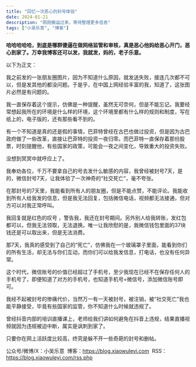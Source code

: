 ```yaml
---
title: "回忆一次恶心的封号体验"
date: 2024-01-21
description: "刚刚搬运过来，等待整理更多信息"
tags: ["小吴乐意", "博客"]
---
```


**哈哈哈哈哈，到底是哪群傻逼在做网络监管和审核，真是恶心他妈给恶心开门，恶心到家了。万幸我博客还可以发，我就发，妈的，老子乐意。**

以下为正文：

我之前发的一张朋友圈图片，因为不知道什么原因，就发送失败，接连几次都不可以，但是发其他的都没问题。于是乎，在中国上网经验丰富的我，知道了，这张图片必然是有问题的。

我一直保存着这个提示，仿佛是一种提醒，虽然无可奈何，但是不能忘记。我要经常想起我所在的环境是什么样的环境，这个环境里都有什么样的规则和制度，写在纸上的，电子版的，还有那些看不到的。

有一个不知道是真的还是假的事情，巴菲特曾经在古巴也做过投资，但是因为古巴政府做了一些改革，直接让巴菲特的投资一夜归零。而巴菲特一直保存着那份股票，时刻提醒他，有些国家的政策，可能会一夜之间变化，导致重大的投资失败。

没想到冥冥中就呼应上了。

我奉劝各位，千万不要拿自己的号去发什么敏感的内容，我曾经被封号7天，是的，微信封号7天，让我体验了一次神奇的“社交死亡”，毫不夸张。

在那封号的7天里，我能看到所有人的朋友圈，但是不能点赞，不能评论。我能收到所有人给我发的信息，但是我无法回复，包括微信电话，视频都无法接通，但对方可以对我正常呼叫。

我回复就是红色的叹号 ，警告我，我还在封号期间。另外别人给我转账，发红包都可以，但我无法领取，无法退换。唯一让我欣慰的是，我微信钱包里面的37块钱还是可以取出来，但是无法消费。

那7天，我真的感受到了自己的“死亡”，仿佛我在一个玻璃罩子里面，能看到你们的所有生活，却无法与你们互动，而你们可以给我发信息，打电话，也没有任何异常。

这个时代，微信账号的价值已经超过了手机号，至少我现在已经不在保存任何人的手机号了，即便知道了对方的手机号，也知道手机号=微信号，添加微信账号即可。

我经不起被封号的惨痛代价，当然万一有一天被封号，被注销，被“社交死亡”我也能平静接受，毕竟有些国家的监管，你不知道什么时候就违规了。

曾经抖音内部的培训直播课上，老师给我们讲如何避免在抖音上违规，结果直播视频就因为违规被迫中断，属实是讽刺到家了。

只要你在网上活跃度比较高，终究是躲不开一些奇葩的封号和删帖。


公众号/微博/X：小吴乐意
 博客：https://blog.xiaowuleyi.com
 RSS：https://blog.xiaowuleyi.com/rss.php
